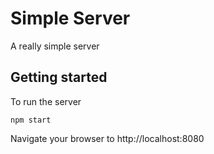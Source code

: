 # Simple Server

A really simple server

## Getting started

To run the server

```
npm start
```

Navigate your browser to http://localhost:8080
